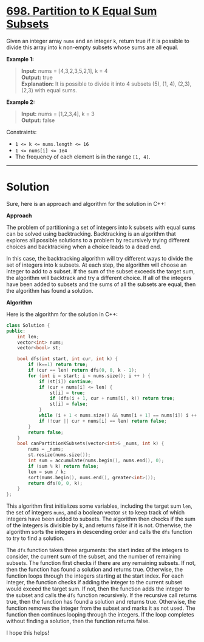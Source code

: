 # [698. Partition to K Equal Sum Subsets](https://leetcode.com/problems/partition-to-k-equal-sum-subsets/)

Given an integer array `nums` and an integer `k`, return true if it is possible to divide this array into k non-empty subsets whose sums are all equal.

**Example 1:**

>**Input:** nums = [4,3,2,3,5,2,1], k = 4<br>
**Output:** true<br>
**Explanation:** It is possible to divide it into 4 subsets (5), (1, 4), (2,3), (2,3) with equal sums.

**Example 2:**

>**Input:** nums = [1,2,3,4], k = 3<br>
**Output:** false
 

Constraints:

- `1 <= k <= nums.length <= 16`
- `1 <= nums[i] <= 1e4`
- The frequency of each element is in the range `[1, 4]`.
---
# Solution

Sure, here is an approach and algorithm for the solution in C++:

**Approach**

The problem of partitioning a set of integers into k subsets with equal sums can be solved using backtracking. Backtracking is an algorithm that explores all possible solutions to a problem by recursively trying different choices and backtracking when a choice leads to a dead end.

In this case, the backtracking algorithm will try different ways to divide the set of integers into k subsets. At each step, the algorithm will choose an integer to add to a subset. If the sum of the subset exceeds the target sum, the algorithm will backtrack and try a different choice. If all of the integers have been added to subsets and the sums of all the subsets are equal, then the algorithm has found a solution.

**Algorithm**

Here is the algorithm for the solution in C++:

```c++
class Solution {
public:
    int len;
    vector<int> nums;
    vector<bool> st;

    bool dfs(int start, int cur, int k) {
        if (k==1) return true;
        if (cur == len) return dfs(0, 0, k - 1);
        for (int i = start; i < nums.size(); i ++ ) {
            if (st[i]) continue;
            if (cur + nums[i] <= len) {
                st[i] = true;
                if (dfs(i + 1, cur + nums[i], k)) return true;
                st[i] = false;
            }
            while (i + 1 < nums.size() && nums[i + 1] == nums[i]) i ++ ;
            if (!cur || cur + nums[i] == len) return false;
        }
        return false;
    }
    bool canPartitionKSubsets(vector<int>& _nums, int k) {
        nums = _nums;
        st.resize(nums.size());
        int sum = accumulate(nums.begin(), nums.end(), 0);
        if (sum % k) return false;
        len = sum / k;
        sort(nums.begin(), nums.end(), greater<int>());
        return dfs(0, 0, k);
    }
};
```

This algorithm first initializes some variables, including the target sum `len`, the set of integers `nums`, and a boolean vector `st` to keep track of which integers have been added to subsets. The algorithm then checks if the sum of the integers is divisible by k, and returns false if it is not. Otherwise, the algorithm sorts the integers in descending order and calls the `dfs` function to try to find a solution.

The `dfs` function takes three arguments: the start index of the integers to consider, the current sum of the subset, and the number of remaining subsets. The function first checks if there are any remaining subsets. If not, then the function has found a solution and returns true. Otherwise, the function loops through the integers starting at the start index. For each integer, the function checks if adding the integer to the current subset would exceed the target sum. If not, then the function adds the integer to the subset and calls the `dfs` function recursively. If the recursive call returns true, then the function has found a solution and returns true. Otherwise, the function removes the integer from the subset and marks it as not used. The function then continues looping through the integers. If the loop completes without finding a solution, then the function returns false.

I hope this helps!